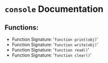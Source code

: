 # `console` Documentation
## Functions:
- Function Signature: '`function print(obj)`'
- Function Signature: '`function write(obj)`'
- Function Signature: '`function read()`'
- Function Signature: '`function clear()`'


